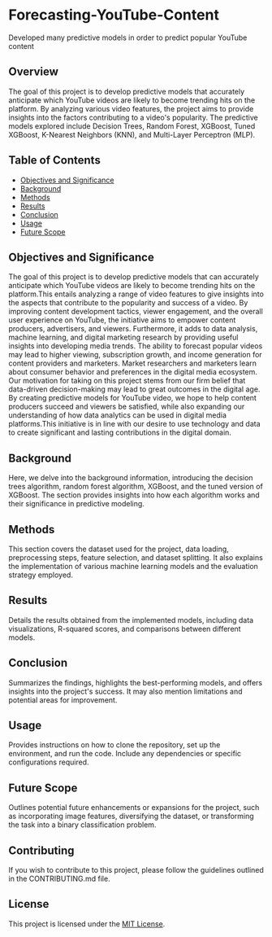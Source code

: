 # Forecasting-YouTube-Content
Developed many predictive models in order to predict popular YouTube content

## Overview

The goal of this project is to develop predictive models that accurately anticipate which YouTube videos are likely to become trending hits on the platform. By analyzing various video features, the project aims to provide insights into the factors contributing to a video's popularity. The predictive models explored include Decision Trees, Random Forest, XGBoost, Tuned XGBoost, K-Nearest Neighbors (KNN), and Multi-Layer Perceptron (MLP).

## Table of Contents

- [Objectives and Significance](#objectives-and-significance)
- [Background](#background)
- [Methods](#methods)
- [Results](#results)
- [Conclusion](#conclusion)
- [Usage](#usage)
- [Future Scope](#future-scope)


## Objectives and Significance

The goal of this project is to develop predictive models that can accurately anticipate which YouTube videos are likely to become trending hits on the platform.This entails analyzing a range of video features to give insights into the aspects that contribute to the popularity and success of a video. By improving content development tactics, viewer engagement, and the overall user experience on YouTube, the initiative aims to empower content producers, advertisers, and viewers. Furthermore, it adds to data analysis, machine learning, and digital marketing research by providing useful insights into developing media trends.
The ability to forecast popular videos may lead to higher viewing, subscription growth, and income generation for content providers and marketers. Market researchers and marketers learn about consumer behavior and preferences in the digital media ecosystem. Our motivation for taking on this project stems from our firm belief that data-driven decision-making may lead to great outcomes in the digital age. By creating predictive models for YouTube video, we hope to help content producers succeed and viewers be satisfied, while also expanding our understanding of how data analytics can be used in digital media platforms.This initiative is in line with our desire to use technology and data to create significant and lasting contributions in the digital domain.

## Background

Here, we delve into the background information, introducing the decision trees algorithm, random forest algorithm, XGBoost, and the tuned version of XGBoost. The section provides insights into how each algorithm works and their significance in predictive modeling.

## Methods

This section covers the dataset used for the project, data loading, preprocessing steps, feature selection, and dataset splitting. It also explains the implementation of various machine learning models and the evaluation strategy employed.

## Results

Details the results obtained from the implemented models, including data visualizations, R-squared scores, and comparisons between different models. 

## Conclusion

Summarizes the findings, highlights the best-performing models, and offers insights into the project's success. It may also mention limitations and potential areas for improvement.

## Usage

Provides instructions on how to clone the repository, set up the environment, and run the code. Include any dependencies or specific configurations required.

## Future Scope

Outlines potential future enhancements or expansions for the project, such as incorporating image features, diversifying the dataset, or transforming the task into a binary classification problem.

## Contributing

If you wish to contribute to this project, please follow the guidelines outlined in the CONTRIBUTING.md file.

## License

This project is licensed under the [MIT License](LICENSE).

